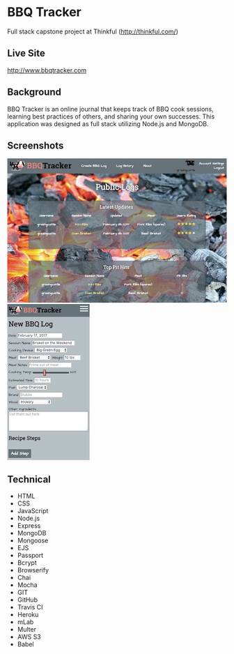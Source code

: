 # BBQ Tracker
Full stack capstone project at Thinkful (http://thinkful.com/)

## Live Site
http://www.bbqtracker.com

## Background
BBQ Tracker is an online journal that keeps track of BBQ cook sessions, learning best practices of others, and sharing your own successes. This application was designed as full stack utilizing Node.js and MongoDB.

## Screenshots
![Screenshots](https://github.com/morettisf/bbq-tracker/blob/master/screenshots/screen1.jpg)
![Screenshots](https://github.com/morettisf/bbq-tracker/blob/master/screenshots/screen2.jpg)

## Technical
* HTML
* CSS
* JavaScript
* Node.js
* Express
* MongoDB
* Mongoose
* EJS
* Passport
* Bcrypt
* Browserify
* Chai
* Mocha
* GIT
* GitHub
* Travis CI
* Heroku
* mLab
* Multer
* AWS S3
* Babel